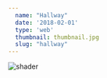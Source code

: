 ```yaml
---
  name: "Hallway"
  date: '2018-02-01'
  type: 'web'
  thumbnail: thumbnail.jpg
  slug: "hallway"
---
```


![shader](hallway.gif)